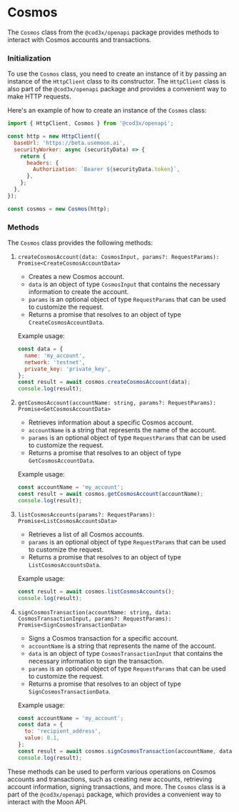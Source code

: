 # Cosmos

The `Cosmos` class from the `@cod3x/openapi` package provides methods to interact with Cosmos accounts and transactions.

### Initialization

To use the `Cosmos` class, you need to create an instance of it by passing an instance of the `HttpClient` class to its constructor. The `HttpClient` class is also part of the `@cod3x/openapi` package and provides a convenient way to make HTTP requests.

Here's an example of how to create an instance of the `Cosmos` class:

```javascript
import { HttpClient, Cosmos } from '@cod3x/openapi';

const http = new HttpClient({
  baseUrl: 'https://beta.usemoon.ai',
  securityWorker: async (securityData) => {
    return {
      headers: {
        Authorization: `Bearer ${securityData.token}`,
      },
    };
  },
});

const cosmos = new Cosmos(http);
```

### Methods

The `Cosmos` class provides the following methods:

1.  `createCosmosAccount(data: CosmosInput, params?: RequestParams): Promise<CreateCosmosAccountData>`

    * Creates a new Cosmos account.
    * `data` is an object of type `CosmosInput` that contains the necessary information to create the account.
    * `params` is an optional object of type `RequestParams` that can be used to customize the request.
    * Returns a promise that resolves to an object of type `CreateCosmosAccountData`.

    Example usage:

    ```javascript
    const data = {
      name: 'my_account',
      network: 'testnet',
      private_key: 'private_key',
    };
    const result = await cosmos.createCosmosAccount(data);
    console.log(result);
    ```
2.  `getCosmosAccount(accountName: string, params?: RequestParams): Promise<GetCosmosAccountData>`

    * Retrieves information about a specific Cosmos account.
    * `accountName` is a string that represents the name of the account.
    * `params` is an optional object of type `RequestParams` that can be used to customize the request.
    * Returns a promise that resolves to an object of type `GetCosmosAccountData`.

    Example usage:

    ```javascript
    const accountName = 'my_account';
    const result = await cosmos.getCosmosAccount(accountName);
    console.log(result);
    ```
3.  `listCosmosAccounts(params?: RequestParams): Promise<ListCosmosAccountsData>`

    * Retrieves a list of all Cosmos accounts.
    * `params` is an optional object of type `RequestParams` that can be used to customize the request.
    * Returns a promise that resolves to an object of type `ListCosmosAccountsData`.

    Example usage:

    ```javascript
    const result = await cosmos.listCosmosAccounts();
    console.log(result);
    ```
4.  `signCosmosTransaction(accountName: string, data: CosmosTransactionInput, params?: RequestParams): Promise<SignCosmosTransactionData>`

    * Signs a Cosmos transaction for a specific account.
    * `accountName` is a string that represents the name of the account.
    * `data` is an object of type `CosmosTransactionInput` that contains the necessary information to sign the transaction.
    * `params` is an optional object of type `RequestParams` that can be used to customize the request.
    * Returns a promise that resolves to an object of type `SignCosmosTransactionData`.

    Example usage:

    ```javascript
    const accountName = 'my_account';
    const data = {
      to: 'recipient_address',
      value: 0.1,
    };
    const result = await cosmos.signCosmosTransaction(accountName, data);
    console.log(result);
    ```

These methods can be used to perform various operations on Cosmos accounts and transactions, such as creating new accounts, retrieving account information, signing transactions, and more. The `Cosmos` class is a part of the `@cod3x/openapi` package, which provides a convenient way to interact with the Moon API.

